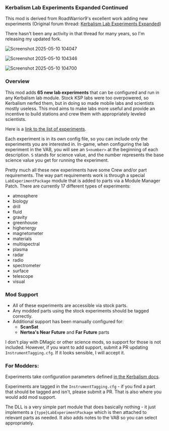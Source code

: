 ### Kerbalism Lab Experiments Expanded Continued

This mod is derived from RoadWarrior9's excellent work adding new experiments (Original forum thread: [Kerbalism Lab Experiments Expanded](https://forum.kerbalspaceprogram.com/topic/205823-kerbalism-314-kerbalism-lab-experiments-expanded/))

There hasn't been any activity in that thread for many years, so I'm releasing my updated fork.

![Screenshot 2025-05-10 104047](https://github.com/user-attachments/assets/5ae48346-f6ab-4be8-b8d6-329cee7b557e)

![Screenshot 2025-05-10 104346](https://github.com/user-attachments/assets/d96a9deb-5c1e-43e0-8ebe-a608e9639fd0)

![Screenshot 2025-05-10 104700](https://github.com/user-attachments/assets/cac6bcf8-05c0-4db4-b079-f853d2ac31a2)

### Overview

This mod adds **65 new lab experiments** that can be configured and run in any Kerbalism lab module. Stock KSP labs were too overpowered, so Kerbalism nerfed them, but in doing so made mobile labs and scientists mostly useless. This mod aims to make labs more useful and provide an incentive to build stations and crew them with appropriately leveled scientists.

Here is a [link to the list of experiments](https://docs.google.com/spreadsheets/d/11c_Hf4BjlJEgW0vxni9YcIaKGvTLEcg0nvcFTa3ASqg/edit?gid=0#gid=0).

Each experiment is in its own config file, so you can include only the experiments you are interested in. In-game, when configuring the lab experiment in the VAB, you will see an `S<number>` at the beginning of each description. `S` stands for science value, and the number represents the base science value you get for running the experiment.

Pretty much all these new experiments have some Crew and/or part requirements. The way part requirements work is through a special `LabExperimentPackage` module that is added to parts via a Module Manager Patch. There are currently 17 different types of experiments:

- atmosphere
- biology
- drill
- fluid
- gravity
- greenhouse
- highenergy
- magnetometer
- materials
- multispectral
- plasma
- radar
- radio
- spectrometer
- surface
- telescope
- visual

### Mod Support

- All of these experiments are accessible via stock parts.  
- Any modded parts using the stock experiments should be tagged correctly.  
- Additional support has been manually configured for:
  - **ScanSat**
  - **Nertea's Near Future** and **Far Future** parts  

I don't play with DMagic or other science mods, so support for those is not included. However, if you want to add support, submit a PR updating `InstrumentTagging.cfg`. If it looks sensible, I will accept it.

### For Modders: 
Experiments take configuration parameters defined [in the Kerbalism docs](https://kerbalism.readthedocs.io/en/latest/modders/modules.html#experiment). 

Experiments are tagged in the `InstrumentTagging.cfg` - if you find a part that should be tagged and isn't, please submit a PR. That is also where you would add mod support.

The DLL is a very simple part module that does basically nothing - it just implements a `{type}LabExperimentPackage` which is then attached to relevant parts as needed. It also adds notes to the VAB so you can select appropriately.

